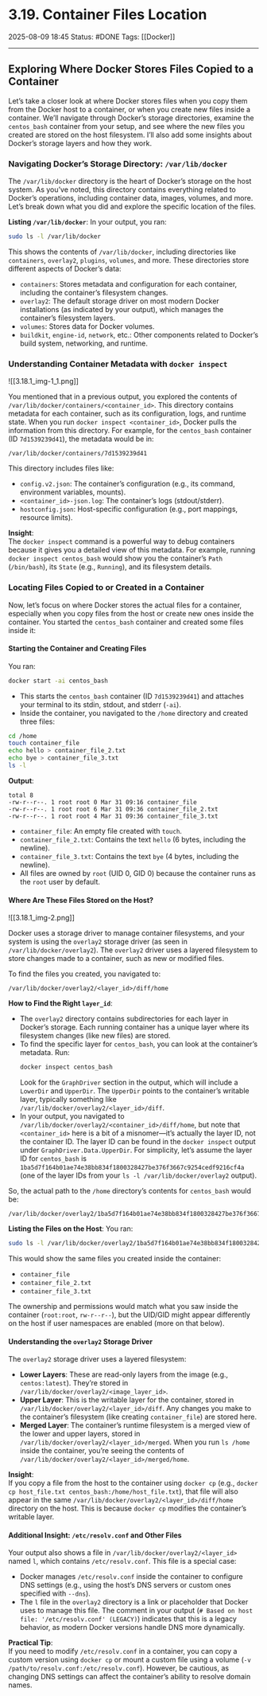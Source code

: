 # 3.19. Container Files Location

2025-08-09 18:45
Status: #DONE 
Tags: [[Docker]]

---
## Exploring Where Docker Stores Files Copied to a Container

Let’s take a closer look at where Docker stores files when you copy them from the Docker host to a container, or when you create new files inside a container. We’ll navigate through Docker’s storage directories, examine the `centos_bash` container from your setup, and see where the new files you created are stored on the host filesystem. I’ll also add some insights about Docker’s storage layers and how they work.

### Navigating Docker’s Storage Directory: `/var/lib/docker`

The `/var/lib/docker` directory is the heart of Docker’s storage on the host system. As you’ve noted, this directory contains everything related to Docker’s operations, including container data, images, volumes, and more. Let’s break down what you did and explore the specific location of the files.

**Listing `/var/lib/docker`**:
In your output, you ran:

```bash
sudo ls -l /var/lib/docker
```

This shows the contents of `/var/lib/docker`, including directories like `containers`, `overlay2`, `plugins`, `volumes`, and more. These directories store different aspects of Docker’s data:
- `containers`: Stores metadata and configuration for each container, including the container’s filesystem changes.
- `overlay2`: The default storage driver on most modern Docker installations (as indicated by your output), which manages the container’s filesystem layers.
- `volumes`: Stores data for Docker volumes.
- `buildkit`, `engine-id`, `network`, etc.: Other components related to Docker’s build system, networking, and runtime.

### Understanding Container Metadata with `docker inspect`

![[3.18.1_img-1_1.png]]

You mentioned that in a previous output, you explored the contents of `/var/lib/docker/containers/<container_id>`. This directory contains metadata for each container, such as its configuration, logs, and runtime state. When you run `docker inspect <container_id>`, Docker pulls the information from this directory. For example, for the `centos_bash` container (ID `7d1539239d41`), the metadata would be in:

```
/var/lib/docker/containers/7d1539239d41
```

This directory includes files like:
- `config.v2.json`: The container’s configuration (e.g., its command, environment variables, mounts).
- `<container_id>-json.log`: The container’s logs (stdout/stderr).
- `hostconfig.json`: Host-specific configuration (e.g., port mappings, resource limits).

**Insight**:  
The `docker inspect` command is a powerful way to debug containers because it gives you a detailed view of this metadata. For example, running `docker inspect centos_bash` would show you the container’s `Path` (`/bin/bash`), its `State` (e.g., `Running`), and its filesystem details.

### Locating Files Copied to or Created in a Container

Now, let’s focus on where Docker stores the actual files for a container, especially when you copy files from the host or create new ones inside the container. You started the `centos_bash` container and created some files inside it:

#### Starting the Container and Creating Files
You ran:

```bash
docker start -ai centos_bash
```

- This starts the `centos_bash` container (ID `7d1539239d41`) and attaches your terminal to its stdin, stdout, and stderr (`-ai`).
- Inside the container, you navigated to the `/home` directory and created three files:

```bash
cd /home
touch container_file
echo hello > container_file_2.txt
echo bye > container_file_3.txt
ls -l
```

**Output**:
```
total 8
-rw-r--r--. 1 root root 0 Mar 31 09:16 container_file
-rw-r--r--. 1 root root 6 Mar 31 09:36 container_file_2.txt
-rw-r--r--. 1 root root 4 Mar 31 09:36 container_file_3.txt
```
- `container_file`: An empty file created with `touch`.
- `container_file_2.txt`: Contains the text `hello` (6 bytes, including the newline).
- `container_file_3.txt`: Contains the text `bye` (4 bytes, including the newline).
- All files are owned by `root` (UID 0, GID 0) because the container runs as the `root` user by default.

#### Where Are These Files Stored on the Host?

![[3.18.1_img-2.png]]

Docker uses a storage driver to manage container filesystems, and your system is using the `overlay2` storage driver (as seen in `/var/lib/docker/overlay2`). The `overlay2` driver uses a layered filesystem to store changes made to a container, such as new or modified files.

To find the files you created, you navigated to:

```
/var/lib/docker/overlay2/<layer_id>/diff/home
```

**How to Find the Right `layer_id`**:  
- The `overlay2` directory contains subdirectories for each layer in Docker’s storage. Each running container has a unique layer where its filesystem changes (like new files) are stored.
- To find the specific layer for `centos_bash`, you can look at the container’s metadata. Run:
  ```bash
  docker inspect centos_bash
  ```
  Look for the `GraphDriver` section in the output, which will include a `LowerDir` and `UpperDir`. The `UpperDir` points to the container’s writable layer, typically something like `/var/lib/docker/overlay2/<layer_id>/diff`.
- In your output, you navigated to `/var/lib/docker/overlay2/<container_id>/diff/home`, but note that `<container_id>` here is a bit of a misnomer—it’s actually the layer ID, not the container ID. The layer ID can be found in the `docker inspect` output under `GraphDriver.Data.UpperDir`. For simplicity, let’s assume the layer ID for `centos_bash` is `1ba5d7f164b01ae74e38bb834f1800328427be376f3667c9254cedf9216cf4a` (one of the layer IDs from your `ls -l /var/lib/docker/overlay2` output).

So, the actual path to the `/home` directory’s contents for `centos_bash` would be:

```
/var/lib/docker/overlay2/1ba5d7f164b01ae74e38bb834f1800328427be376f3667c9254cedf9216cf4a/diff/home
```

**Listing the Files on the Host**:
You ran:

```bash
sudo ls -l /var/lib/docker/overlay2/1ba5d7f164b01ae74e38bb834f1800328427be376f3667c9254cedf9216cf4a/diff/home
```

This would show the same files you created inside the container:
- `container_file`
- `container_file_2.txt`
- `container_file_3.txt`

The ownership and permissions would match what you saw inside the container (`root:root`, `rw-r--r--`), but the UID/GID might appear differently on the host if user namespaces are enabled (more on that below).

#### Understanding the `overlay2` Storage Driver
The `overlay2` storage driver uses a layered filesystem:
- **Lower Layers**: These are read-only layers from the image (e.g., `centos:latest`). They’re stored in `/var/lib/docker/overlay2/<image_layer_id>`.
- **Upper Layer**: This is the writable layer for the container, stored in `/var/lib/docker/overlay2/<layer_id>/diff`. Any changes you make to the container’s filesystem (like creating `container_file`) are stored here.
- **Merged Layer**: The container’s runtime filesystem is a merged view of the lower and upper layers, stored in `/var/lib/docker/overlay2/<layer_id>/merged`. When you run `ls /home` inside the container, you’re seeing the contents of `/var/lib/docker/overlay2/<layer_id>/merged/home`.

**Insight**:  
If you copy a file from the host to the container using `docker cp` (e.g., `docker cp host_file.txt centos_bash:/home/host_file.txt`), that file will also appear in the same `/var/lib/docker/overlay2/<layer_id>/diff/home` directory on the host. This is because `docker cp` modifies the container’s writable layer.

#### Additional Insight: `/etc/resolv.conf` and Other Files
Your output also shows a file in `/var/lib/docker/overlay2/<layer_id>` named `l`, which contains `/etc/resolv.conf`. This file is a special case:
- Docker manages `/etc/resolv.conf` inside the container to configure DNS settings (e.g., using the host’s DNS servers or custom ones specified with `--dns`).
- The `l` file in the `overlay2` directory is a link or placeholder that Docker uses to manage this file. The comment in your output (`# Based on host file: '/etc/resolv.conf' (LEGACY)`) indicates that this is a legacy behavior, as modern Docker versions handle DNS more dynamically.

**Practical Tip**:  
If you need to modify `/etc/resolv.conf` in a container, you can copy a custom version using `docker cp` or mount a custom file using a volume (`-v /path/to/resolv.conf:/etc/resolv.conf`). However, be cautious, as changing DNS settings can affect the container’s ability to resolve domain names.

